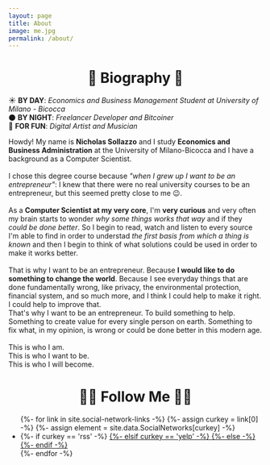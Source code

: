 ```yaml
---
layout: page
title: About
image: me.jpg
permalink: /about/
---
```


<h1 align="center"> 📖 Biography 📖 </h1>

☀️ **BY DAY**: *Economics and Business Management Student at University of Milano - Bicocca*
<br>
🌑 **BY NIGHT**: *Freelancer Developer and Bitcoiner*
<br>
🥳 **FOR FUN**: *Digital Artist and Musician*
<br>

Howdy! My name is **Nicholas Sollazzo** and I study **Economics and Business Administration** at the University of Milano-Bicocca and I have a background as a Computer Scientist.
<br>
<br>
I chose this degree course because *"when I grew up I want to be an entrepreneur"*: I knew that there were no real university courses to be an entrepreneur, but this seemed pretty close to me 😉.
<br>
<br>
As a **Computer Scientist at my very core**, I'm **very curious** and very often my brain starts to wonder *why some things works that way* and if they *could be done better*. So I begin to read, watch and listen to every source I'm able to find in order to understad *the first basis from which a thing is known* and then I begin to think of what solutions could be used in order to make it works better.
<br>
<br>
That is why I want to be an entrepreneur. Because **I would like to do something to change the world**. Because I see everyday things that are done fundamentally wrong, like privacy, the environmental protection, financial system, and so much more, and I think I could help to make it right. I could help to improve that.
<br>
That's why I want to be an entrepreneur. To build something to help. Something to create value for every single person on earth. Something to fix what, in my opinion, is wrong or could be done better in this modern age.
<br>
<br>
This is who I am. <br>
This is who I want to be. <br>
This is who I will become. <br>

<h1 align="center">👩‍💻 Follow Me 👨‍💻</h1>

<div>
    <ul class="social-networks list-reset">
        {%- for link in site.social-network-links -%}
        {%- assign curkey = link[0] -%}
        {%- assign element = site.data.SocialNetworks[curkey] -%}
        <li class="social-networks-item">
        {%- if curkey == 'rss' -%}
            <a class="social-networks-link" href="{{ '/feed.xml' | relative_url }}" title="{{ element.name }}">
        {%- elsif curkey == 'yelp' -%}
            <a class="social-networks-link" href="https://{{ site.social-network-links[curkey] }}.yelp.com" title="{{ element.name }}">
        {%- else -%}
            <a class="social-networks-link" href="{{element.baseURL}}{{ site.social-network-links[curkey] }}" title="{{ element.name }}">
        {%- endif -%}
            <i class="ion ion-logo-{{ curkey }}"></i>
        </a>
        </li>
        {%- endfor -%}
    </ul>
</div>